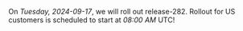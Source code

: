 On *Tuesday, 2024-09-17*, we will roll out release-282.
Rollout for US customers is scheduled to start at *08:00 AM* UTC!
